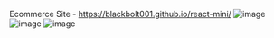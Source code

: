 Ecommerce Site - https://blackbolt001.github.io/react-mini/
![image](https://user-images.githubusercontent.com/105749663/232615117-9291c678-4c4e-451d-8f91-63827b79f669.png)
![image](https://user-images.githubusercontent.com/105749663/232615165-c6b1623a-9710-4c9e-a7a5-62806ad36453.png)
![image](https://user-images.githubusercontent.com/105749663/232615217-b3d6807b-e5e5-4e90-9566-42a33adca0f3.png)

